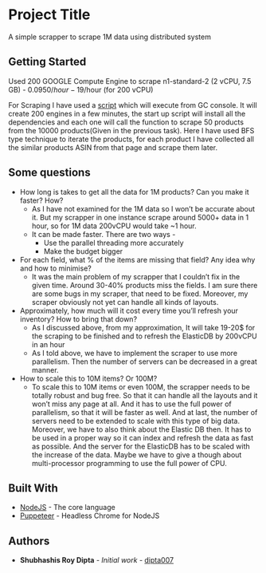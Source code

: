 # Project Title

A simple scrapper to scrape 1M data using distributed system

## Getting Started

Used 200 GOOGLE Compute Engine to scrape
n1-standard-2 (2 vCPU, 7.5 GB) - 0.0950$/hour - 19$/hour (for 200 vCPU)

For Scraping I have used a [script](https://gist.github.com/dipta007/90d42b34053782227d87fed0d377395c) which will execute from GC console. It will create 200 engines in a few minutes, the start up script will install all the dependencies and each one will call the function to scrape 50 products from the 10000 products(Given in the previous task). Here I have used BFS type technique to iterate the products, for each product I have collected all the similar products ASIN from that page and scrape them later.

## Some questions

* How long is takes to get all the data for 1M products? Can you make it faster? How?
  * As I have not examined for the 1M data so I won’t be accurate about it. But my scrapper in one instance scrape around 5000+ data in 1 hour, so for 1M data 200vCPU would take ~1 hour.
  * It can be made faster. There are two ways - 
    * Use the parallel threading more accurately
    * Make the budget bigger
* For each field, what % of the items are missing that field? Any idea why and how to minimise?
  * It was the main problem of my scrapper that I couldn’t fix in the given time. Around 30-40% products miss the fields. I am sure there are some bugs in my scraper, that need to be fixed. Moreover, my scraper obviously not yet can handle all kinds of layouts.
* Approximately, how much will it cost every time you’ll refresh your inventory? How to bring that down?
  * As I discussed above, from my approximation, It will take 19-20$ for the scraping to be finished and to refresh the ElasticDB by 200vCPU in an hour
  * As I told above, we have to implement the scraper to use more parallelism. Then the number of servers can be decreased in a great manner.
* How to scale this to 10M items? Or 100M?
  * To scale this to 10M items or even 100M, the scrapper needs to be totally robust and bug free. So that it can handle all the layouts and it won’t miss any page at all. And it has to use the full power of parallelism, so that it will be faster as well. And at last, the number of servers need to be extended to scale with this type of big data. Moreover, we have to also think about the Elastic DB then. It has to be used in a proper way so it can index and refresh the data as fast as possible. And the server for the ElasticDB has to be scaled with the increase of the data. Maybe we have to give a though about multi-processor programming to use the full power of CPU.

## Built With

* [NodeJS](https://nodejs.org/en/) - The core language
* [Puppeteer](https://github.com/GoogleChrome/puppeteer) - Headless Chrome for NodeJS

## Authors

* **Shubhashis Roy Dipta** - *Initial work* - [dipta007](https://github.com/dipta007)
